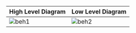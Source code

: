 | High Level Diagram | Low Level Diagram |
| ------------------ | ---------------- |
| ![beh1](https://user-images.githubusercontent.com/94284577/144244702-6e67dd84-6774-41f6-8085-a36290305c10.png) | ![beh2](https://user-images.githubusercontent.com/94284577/144244747-66e86594-00d3-465b-aedc-988879b62570.jpg) |

